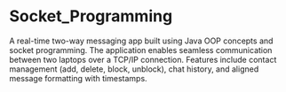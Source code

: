 # Socket_Programming
A real-time two-way messaging app built using Java OOP concepts and socket programming. The application enables seamless communication between two laptops over a TCP/IP connection. Features include contact management (add, delete, block, unblock), chat history, and aligned message formatting with timestamps.
